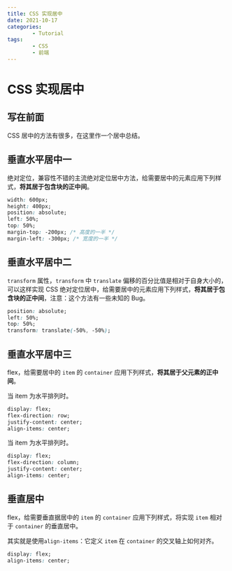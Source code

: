 ```yaml
---
title: CSS 实现居中
date: 2021-10-17
categories:
        - Tutorial
tags:
        - CSS
        - 前端
---
```


# CSS 实现居中

## 写在前面

CSS 居中的方法有很多，在这里作一个居中总结。

## 垂直水平居中一

绝对定位，兼容性不错的主流绝对定位居中方法，给需要居中的元素应用下列样式，**将其居于包含块的正中间**。

```css
width: 600px;
height: 400px;
position: absolute;
left: 50%;
top: 50%;
margin-top: -200px; /* 高度的一半 */
margin-left: -300px; /* 宽度的一半 */
```

## 垂直水平居中二

`transform` 属性，`transform` 中 `translate` 偏移的百分比值是相对于自身大小的，可以这样实现 CSS 绝对定位居中，给需要居中的元素应用下列样式，**将其居于包含块的正中间**，注意：这个方法有一些未知的 Bug。

```css
position: absolute;
left: 50%;
top: 50%;
transform: translate(-50%, -50%);
```

## 垂直水平居中三

flex，给需要居中的 `item` 的 `container` 应用下列样式，**将其居于父元素的正中间**。

当 item 为水平排列时。

```css
display: flex;
flex-direction: row;
justify-content: center;
align-items: center;
```

当 item 为水平排列时。

```css
display: flex;
flex-direction: column;
justify-content: center;
align-items: center;
```

## 垂直居中

flex，给需要垂直据居中的 `item` 的 `container` 应用下列样式，将实现 `item` 相对于 `container` 的垂直居中。

其实就是使用`align-items`：它定义 `item` 在 `container` 的交叉轴上如何对齐。

```css
display: flex;
align-items: center;
```
